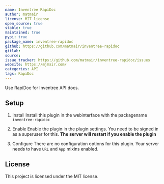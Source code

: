 ```yaml
---
name: Inventree RapiDoc
author: matmair
license: MIT license
open_source: true
stable: true
maintained: true
pypi: true
package_name: inventree-rapidoc
github: https://github.com/matmair/inventree-rapidoc
gitlab:
source:
issue_tracker: https://github.com/matmair/inventree-rapidoc/issues
website: https://mjmair.com/
categories: API
tags: RapiDoc
---
```


Use RapiDoc for Inventree API docs.

## Setup

1. Install
Install this plugin in the webinterface with the packagename `inventree-rapidoc`

2. Enable
Enable the plugin in the plugin settings. You need to be signed in as a superuser for this.
**The server will restart if you enable the plugin**

3. Configure
There are no configuration options for this plugin. Your server needs to have `URL` and `App` mixins enabled.

## License
This project is licensed under the MIT license.

